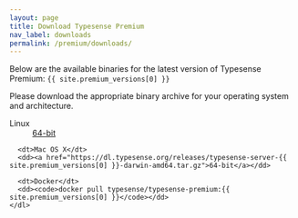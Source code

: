 ```yaml
---
layout: page
title: Download Typesense Premium
nav_label: downloads
permalink: /premium/downloads/
---
```


<div class="row no-gutters">
  <div id="doc-col" class="col-md-8">
    <p>Below are the available binaries for the latest version of Typesense Premium: <code>{{ site.premium_versions[0] }}</code></p>
    <p>Please download the appropriate binary archive for your operating system and architecture.</p>
    <dl id="release-downloads">
      <dt>Linux</dt>
      <dd><a href="https://dl.typesense.org/releases/typesense-server-{{ site.premium_versions[0] }}-linux-amd64.tar.gz">64-bit</a></dd>

      <dt>Mac OS X</dt>
      <dd><a href="https://dl.typesense.org/releases/typesense-server-{{ site.premium_versions[0] }}-darwin-amd64.tar.gz">64-bit</a></dd>

      <dt>Docker</dt>
      <dd><code>docker pull typesense/typesense-premium:{{ site.premium_versions[0] }}</code></dd>
    </dl>
  </div>
</div>